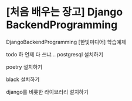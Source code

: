 # [처음 배우는 장고] Django BackendProgramming
DjangoBackendProgramming [한빛미디어] 학습예제



todo  하 언제 다 쓰냐...
postgresql 설치하기

poetry 설치하기

black 설치하기

django를 비롯한 라이브러리 설치하기
